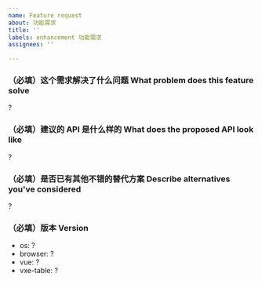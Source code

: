 ```yaml
---
name: Feature request
about: 功能需求
title: ''
labels: enhancement 功能需求
assignees: ''

---
```


### （必填）这个需求解决了什么问题 What problem does this feature solve

 ?

### （必填）建议的 API 是什么样的 What does the proposed API look like

 ?

### （必填）是否已有其他不错的替代方案 Describe alternatives you've considered

 ?

### （必填）版本 Version

- os: ?
- browser: ?
- vue: ?
- vxe-table: ?
